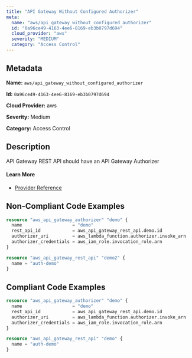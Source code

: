 ```yaml
---
title: "API Gateway Without Configured Authorizer"
meta:
  name: "aws/api_gateway_without_configured_authorizer"
  id: "0a96ce49-4163-4ee6-8169-eb3b0797d694"
  cloud_provider: "aws"
  severity: "MEDIUM"
  category: "Access Control"
---
```


## Metadata
**Name:** `aws/api_gateway_without_configured_authorizer`

**Id:** `0a96ce49-4163-4ee6-8169-eb3b0797d694`

**Cloud Provider:** aws

**Severity:** Medium

**Category:** Access Control

## Description
API Gateway REST API should have an API Gateway Authorizer

#### Learn More

 - [Provider Reference](https://registry.terraform.io/providers/hashicorp/aws/latest/docs/resources/api_gateway_authorizer)

## Non-Compliant Code Examples
```terraform
resource "aws_api_gateway_authorizer" "demo" {
  name                   = "demo"
  rest_api_id            = aws_api_gateway_rest_api.demo.id
  authorizer_uri         = aws_lambda_function.authorizer.invoke_arn
  authorizer_credentials = aws_iam_role.invocation_role.arn
}

resource "aws_api_gateway_rest_api" "demo2" {
  name = "auth-demo"
}

```

## Compliant Code Examples
```terraform
resource "aws_api_gateway_authorizer" "demo" {
  name                   = "demo"
  rest_api_id            = aws_api_gateway_rest_api.demo.id
  authorizer_uri         = aws_lambda_function.authorizer.invoke_arn
  authorizer_credentials = aws_iam_role.invocation_role.arn
}

resource "aws_api_gateway_rest_api" "demo" {
  name = "auth-demo"
}

```